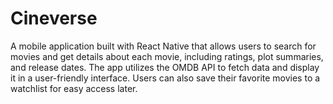 # Cineverse
A mobile application built with React Native that allows users to search for movies and get details about each movie, including ratings, plot summaries, and release dates. The app utilizes the OMDB API to fetch data and display it in a user-friendly interface. Users can also save their favorite movies to a watchlist for easy access later.
